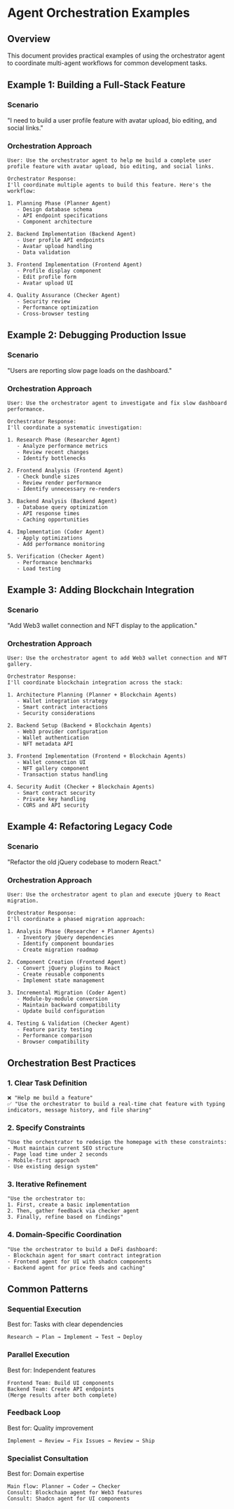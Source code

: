 # Agent Orchestration Examples

## Overview
This document provides practical examples of using the orchestrator agent to coordinate multi-agent workflows for common development tasks.

## Example 1: Building a Full-Stack Feature

### Scenario
"I need to build a user profile feature with avatar upload, bio editing, and social links."

### Orchestration Approach
```
User: Use the orchestrator agent to help me build a complete user profile feature with avatar upload, bio editing, and social links.

Orchestrator Response:
I'll coordinate multiple agents to build this feature. Here's the workflow:

1. Planning Phase (Planner Agent)
   - Design database schema
   - API endpoint specifications  
   - Component architecture

2. Backend Implementation (Backend Agent)
   - User profile API endpoints
   - Avatar upload handling
   - Data validation

3. Frontend Implementation (Frontend Agent)
   - Profile display component
   - Edit profile form
   - Avatar upload UI

4. Quality Assurance (Checker Agent)
   - Security review
   - Performance optimization
   - Cross-browser testing
```

## Example 2: Debugging Production Issue

### Scenario
"Users are reporting slow page loads on the dashboard."

### Orchestration Approach
```
User: Use the orchestrator agent to investigate and fix slow dashboard performance.

Orchestrator Response:
I'll coordinate a systematic investigation:

1. Research Phase (Researcher Agent)
   - Analyze performance metrics
   - Review recent changes
   - Identify bottlenecks

2. Frontend Analysis (Frontend Agent)
   - Check bundle sizes
   - Review render performance
   - Identify unnecessary re-renders

3. Backend Analysis (Backend Agent)
   - Database query optimization
   - API response times
   - Caching opportunities

4. Implementation (Coder Agent)
   - Apply optimizations
   - Add performance monitoring

5. Verification (Checker Agent)
   - Performance benchmarks
   - Load testing
```

## Example 3: Adding Blockchain Integration

### Scenario
"Add Web3 wallet connection and NFT display to the application."

### Orchestration Approach
```
User: Use the orchestrator agent to add Web3 wallet connection and NFT gallery.

Orchestrator Response:
I'll coordinate blockchain integration across the stack:

1. Architecture Planning (Planner + Blockchain Agents)
   - Wallet integration strategy
   - Smart contract interactions
   - Security considerations

2. Backend Setup (Backend + Blockchain Agents)
   - Web3 provider configuration
   - Wallet authentication
   - NFT metadata API

3. Frontend Implementation (Frontend + Blockchain Agents)
   - Wallet connection UI
   - NFT gallery component
   - Transaction status handling

4. Security Audit (Checker + Blockchain Agents)
   - Smart contract security
   - Private key handling
   - CORS and API security
```

## Example 4: Refactoring Legacy Code

### Scenario
"Refactor the old jQuery codebase to modern React."

### Orchestration Approach
```
User: Use the orchestrator agent to plan and execute jQuery to React migration.

Orchestrator Response:
I'll coordinate a phased migration approach:

1. Analysis Phase (Researcher + Planner Agents)
   - Inventory jQuery dependencies
   - Identify component boundaries
   - Create migration roadmap

2. Component Creation (Frontend Agent)
   - Convert jQuery plugins to React
   - Create reusable components
   - Implement state management

3. Incremental Migration (Coder Agent)
   - Module-by-module conversion
   - Maintain backward compatibility
   - Update build configuration

4. Testing & Validation (Checker Agent)
   - Feature parity testing
   - Performance comparison
   - Browser compatibility
```

## Orchestration Best Practices

### 1. Clear Task Definition
```
❌ "Help me build a feature"
✅ "Use the orchestrator to build a real-time chat feature with typing indicators, message history, and file sharing"
```

### 2. Specify Constraints
```
"Use the orchestrator to redesign the homepage with these constraints:
- Must maintain current SEO structure
- Page load time under 2 seconds
- Mobile-first approach
- Use existing design system"
```

### 3. Iterative Refinement
```
"Use the orchestrator to:
1. First, create a basic implementation
2. Then, gather feedback via checker agent
3. Finally, refine based on findings"
```

### 4. Domain-Specific Coordination
```
"Use the orchestrator to build a DeFi dashboard:
- Blockchain agent for smart contract integration
- Frontend agent for UI with shadcn components
- Backend agent for price feeds and caching"
```

## Common Patterns

### Sequential Execution
Best for: Tasks with clear dependencies
```
Research → Plan → Implement → Test → Deploy
```

### Parallel Execution
Best for: Independent features
```
Frontend Team: Build UI components
Backend Team: Create API endpoints
(Merge results after both complete)
```

### Feedback Loop
Best for: Quality improvement
```
Implement → Review → Fix Issues → Review → Ship
```

### Specialist Consultation
Best for: Domain expertise
```
Main flow: Planner → Coder → Checker
Consult: Blockchain agent for Web3 features
Consult: Shadcn agent for UI components
```